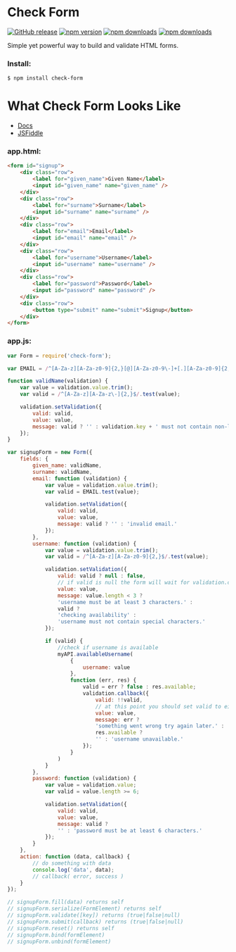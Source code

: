 # Check Form

[![GitHub release](https://img.shields.io/github/release/Mike96angelo/Form.svg?maxAge=21600)](https://github.com/Mike96Angelo/Form/releases)
[![npm version](https://img.shields.io/npm/v/check-form.svg?maxAge=21600)](https://www.npmjs.com/package/check-form)
[![npm downloads](https://img.shields.io/npm/dm/check-form.svg?maxAge=604800)](https://npm-stat.com/charts.html?package=check-form&from=2017-03-01)
[![npm downloads](https://img.shields.io/npm/dt/check-form.svg?maxAge=604800)](https://npm-stat.com/charts.html?package=check-form&from=2017-03-01)

Simple yet powerful way to build and validate HTML forms.

### Install:
```
$ npm install check-form
```
# What Check Form Looks Like

* [Docs](docs/check-form.md)
* [JSFiddle](https://jsfiddle.net/fypyk2jp/4/)

### app.html:

```html
<form id="signup">
    <div class="row">
        <label for="given_name">Given Name</label>
        <input id="given_name" name="given_name" />
    </div>
    <div class="row">
        <label for="surname">Surname</label>
        <input id="surname" name="surname" />
    </div>
    <div class="row">
        <label for="email">Email</label>
        <input id="email" name="email" />
    </div>
    <div class="row">
        <label for="username">Username</label>
        <input id="username" name="username" />
    </div>
    <div class="row">
        <label for="password">Password</label>
        <input id="password" name="password" />
    </div>
    <div class="row">
        <button type="submit" name="submit">Signup</button>
    </div>
</form>
```

### app.js:

```JavaScript
var Form = require('check-form');

var EMAIL = /^[A-Za-z][A-Za-z0-9]{2,}[@][A-Za-z0-9\-]+[.][A-Za-z0-9]{2,}$/;

function validName(validation) {
    var value = validation.value.trim();
    var valid = /^[A-Za-z][A-Za-z\-]{2,}$/.test(value);

    validation.setValidation({
        valid: valid,
        value: value,
        message: valid ? '' : validation.key + ' must not contain non-letter characters.'
    });
}

var signupForm = new Form({
    fields: {
        given_name: validName,
        surname: validName,
        email: function (validation) {
            var value = validation.value.trim();
            var valid = EMAIL.test(value);

            validation.setValidation({
                valid: valid,
                value: value,
                message: valid ? '' : 'invalid email.'
            });
        },
        username: function (validation) {
            var value = validation.value.trim();
            var valid = /^[A-Za-z][A-Za-z0-9]{2,}$/.test(value);

            validation.setValidation({
                valid: valid ? null : false,
                // if valid is null the form will wait for validation.callback to finish validating.
                value: value,
                message: value.length < 3 ?
                'username must be at least 3 characters.' :
                valid ?
                'checking availability' :
                'username must not contain special characters.'
            });

            if (valid) {
                //check if username is available
                myAPI.availableUsername(
                    {
                        username: value
                    },
                    function (err, res) {
                        valid = err ? false : res.available;
                        validation.callback({
                            valid: !!valid,
                            // at this point you should set valid to either true or false
                            value: value,
                            message: err ?
                            'something went wrong try again later.' :
                            res.available ?
                            '' : 'username unavailable.'
                        });
                    }
                )
            }
        },
        password: function (validation) {
            var value = validation.value;
            var valid = value.length >= 6;

            validation.setValidation({
                valid: valid,
                value: value,
                message: valid ?
                '' : 'password must be at least 6 characters.'
            });
        }
    },
    action: function (data, callback) {
        // do something with data
        console.log('data', data);
        // callback( error, success )
    }
});

// signupForm.fill(data) returns self
// signupForm.serialize(FormElement) returns self
// signupForm.validate([key]) returns (true|false|null)
// signupForm.submit(callback) returns (true|false|null)
// signupForm.reset() returns self
// signupForm.bind(formElement)
// signupForm.unbind(formElement)
```
